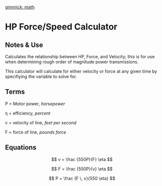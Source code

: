 [gimmick: math]()

HP Force/Speed Calculator
===

Notes & Use
---

Calculates the relationship between HP, Force, and Velocity; this is for use when determining rough order of magnitude power transmissions.

This calculator will calculate for either velocity or force at any given time by specifiying the variable to solve for.

Terms
---

P = Motor power, *horsepower*

&eta; = efficiency, *percent*

v   = velocity of line, *feet per second*

F   = force of line, *pounds force*

Equations
---

$$ v = \frac {550P}{F} \eta $$ 

$$ F =  \frac {550P}{v} \eta $$

$$ P = \frac {F \, v}{550 \eta}  $$ 


